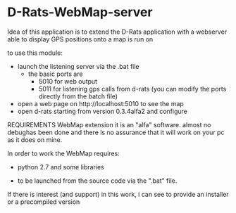 # D-Rats-WebMap-server 


Idea of this application is to extend the D-Rats application with a webserver 
able to display GPS positions onto a map is run on 
    
to use this module:

- launch the listening server via the .bat file
    - the basic ports are 
        - 5010 for web output
        - 5011 for listening gps calls from d-rats
      (you can modify the ports directly from the batch file) 
- open a web page on http://localhost:5010 to see the map
- open d-rats starting from version 0.3.4alfa2 and configure


REQUIREMENTS
WebMap extension it is an "alfa" software. almost no debughas been done and there is no assurance that it will work on your pc as it does on mine.


In order to work the WebMap requires:

- python 2.7 and some libraries

- to be launched from the source code via the ".bat" file.

If there is interest (and support) in this work, i can see to provide an installer or a precompiled version




